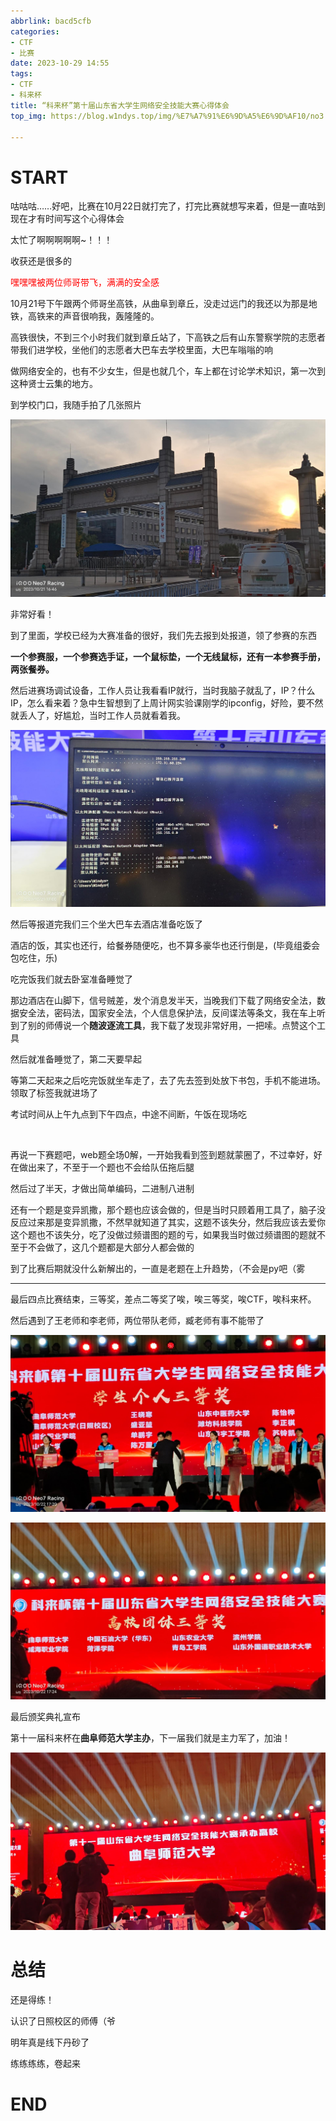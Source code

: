 ```yaml
---
abbrlink: bacd5cfb
categories:
- CTF
- 比赛
date: 2023-10-29 14:55
tags:
- CTF
- 科来杯
title: “科来杯”第十届山东省大学生网络安全技能大赛心得体会
top_img: https://blog.w1ndys.top/img/%E7%A7%91%E6%9D%A5%E6%9D%AF10/no3.jpg

---
```


# START

咕咕咕……好吧，比赛在10月22日就打完了，打完比赛就想写来着，但是一直咕到现在才有时间写这个心得体会

太忙了啊啊啊啊啊~！！！

收获还是很多的

<font color='red'>嘿嘿嘿被两位师哥带飞，满满的安全感</font>

10月21号下午跟两个师哥坐高铁，从曲阜到章丘，没走过远门的我还以为那是地铁，高铁来的声音很响我，轰隆隆的。

高铁很快，不到三个小时我们就到章丘站了，下高铁之后有山东警察学院的志愿者带我们进学校，坐他们的志愿者大巴车去学校里面，大巴车嗡嗡的响

做网络安全的，也有不少女生，但是也就几个，车上都在讨论学术知识，第一次到这种贤士云集的地方。

到学校门口，我随手拍了几张照片

![山东警察学院大门](../images/科来杯10/山东警察学院.jpg)

非常好看！

到了里面，学校已经为大赛准备的很好，我们先去报到处报道，领了参赛的东西

**一个参赛服，一个参赛选手证，一个鼠标垫，一个无线鼠标，还有一本参赛手册，两张餐券。**

然后进赛场调试设备，工作人员让我看看IP就行，当时我脑子就乱了，IP？什么IP，怎么看来着？急中生智想到了上周计网实验课刚学的ipconfig，好险，要不然就丢人了，好尴尬，当时工作人员就看着我。

![ipconfig](../images/科来杯10/ipconfig.jpg)

然后等报道完我们三个坐大巴车去酒店准备吃饭了

酒店的饭，其实也还行，给餐券随便吃，也不算多豪华也还行倒是，(毕竟组委会包吃住，乐)

吃完饭我们就去卧室准备睡觉了

那边酒店在山脚下，信号贼差，发个消息发半天，当晚我们下载了网络安全法，数据安全法，密码法，国家安全法，个人信息保护法，反间谍法等条文，我在车上听到了别的师傅说一个**随波逐流工具**，我下载了发现非常好用，一把嗦。点赞这个工具

然后就准备睡觉了，第二天要早起

等第二天起来之后吃完饭就坐车走了，去了先去签到处放下书包，手机不能进场。领取了标签我就进场了

考试时间从上午九点到下午四点，中途不间断，午饭在现场吃

<br/>

再说一下赛题吧，web题全场0解，一开始我看到签到题就蒙圈了，不过幸好，好在做出来了，不至于一个题也不会给队伍拖后腿

然后过了半天，才做出简单编码，二进制八进制

还有一个题是变异凯撒，那个题也应该会做的，但是当时只顾着用工具了，脑子没反应过来那是变异凯撒，不然早就知道了其实，这题不该失分，然后我应该去爱你这个题也不该失分，吃了没做过频谱图的题的亏，如果我当时做过频谱图的题就不至于不会做了，这几个题都是大部分人都会做的

到了比赛后期就没什么新解出的，一直是老题在上升趋势，（不会是py吧（雾

---

最后四点比赛结束，三等奖，差点二等奖了唉，唉三等奖，唉CTF，唉科来杯。

然后遇到了王老师和李老师，两位带队老师，臧老师有事不能带了

![个人三等](../images/科来杯10/xiaohan.jpg)

![团体三等奖](../images/科来杯10/no3.jpg)

最后颁奖典礼宣布

第十一届科来杯在**曲阜师范大学主办**，下一届我们就是主力军了，加油！

![交接仪式](../images/科来杯10/QFNU.jpg)

# 总结

还是得练！

认识了日照校区的师傅（爷

明年真是线下丹砂了

练练练练，卷起来

# END